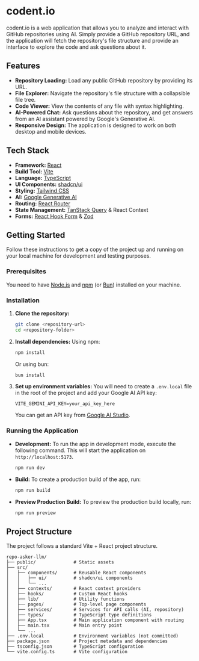 # codent.io
codent.io is a web application that allows you to analyze and interact with GitHub repositories using AI. Simply provide a GitHub repository URL, and the application will fetch the repository's file structure and provide an interface to explore the code and ask questions about it.

## Features

- **Repository Loading:** Load any public GitHub repository by providing its URL.
- **File Explorer:** Navigate the repository's file structure with a collapsible file tree.
- **Code Viewer:** View the contents of any file with syntax highlighting.
- **AI-Powered Chat:** Ask questions about the repository, and get answers from an AI assistant powered by Google's Generative AI.
- **Responsive Design:** The application is designed to work on both desktop and mobile devices.

## Tech Stack

- **Framework:** [React](https://react.dev/)
- **Build Tool:** [Vite](https://vitejs.dev/)
- **Language:** [TypeScript](https://www.typescriptlang.org/)
- **UI Components:** [shadcn/ui](https://ui.shadcn.com/)
- **Styling:** [Tailwind CSS](https://tailwindcss.com/)
- **AI:** [Google Generative AI](https://ai.google.dev/)
- **Routing:** [React Router](https://reactrouter.com/)
- **State Management:** [TanStack Query](https://tanstack.com/query/latest) & React Context
- **Forms:** [React Hook Form](https://react-hook-form.com/) & [Zod](https://zod.dev/)

## Getting Started

Follow these instructions to get a copy of the project up and running on your local machine for development and testing purposes.

### Prerequisites

You need to have [Node.js](https://nodejs.org/) and [npm](https://www.npmjs.com/) (or [Bun](https://bun.sh/)) installed on your machine.

### Installation

1.  **Clone the repository:**
    ```sh
    git clone <repository-url>
    cd <repository-folder>
    ```

2.  **Install dependencies:**
    Using npm:
    ```sh
    npm install
    ```
    Or using bun:
    ```sh
    bun install
    ```

3.  **Set up environment variables:**
    You will need to create a `.env.local` file in the root of the project and add your Google AI API key:
    ```
    VITE_GEMINI_API_KEY=your_api_key_here
    ```
    You can get an API key from [Google AI Studio](https://aistudio.google.com/app/apikey).

### Running the Application

-   **Development:**
    To run the app in development mode, execute the following command. This will start the application on `http://localhost:5173`.
    ```sh
    npm run dev
    ```

-   **Build:**
    To create a production build of the app, run:
    ```sh
    npm run build
    ```

-   **Preview Production Build:**
    To preview the production build locally, run:
    ```sh
    npm run preview
    ```

## Project Structure

The project follows a standard Vite + React project structure.

```
repo-asker-llm/
├── public/              # Static assets
├── src/
│   ├── components/      # Reusable React components
│   │   ├── ui/          # shadcn/ui components
│   │   └── ...
│   ├── contexts/        # React context providers
│   ├── hooks/           # Custom React hooks
│   ├── lib/             # Utility functions
│   ├── pages/           # Top-level page components
│   ├── services/        # Services for API calls (AI, repository)
│   ├── types/           # TypeScript type definitions
│   ├── App.tsx          # Main application component with routing
│   ├── main.tsx         # Main entry point
│   └── ...
├── .env.local           # Environment variables (not committed)
├── package.json         # Project metadata and dependencies
├── tsconfig.json        # TypeScript configuration
└── vite.config.ts       # Vite configuration
```
